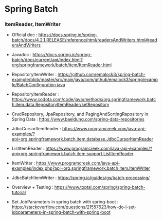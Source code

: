 # Spring Batch

### ItemReader, ItemWriter
- Official doc : https://docs.spring.io/spring-batch/docs/4.2.1.RELEASE/reference/html/readersAndWriters.html#readersAndWriters
- Javadoc : https://docs.spring.io/spring-batch/docs/current/api/index.html?org/springframework/batch/item/ItemReader.html
- RepositoryItemWriter : https://github.com/emalock3/spring-batch-example/blob/master/src/main/java/com/github/emalock3/spring/example/BatchConfiguration.java
- RepositoryItemReader : https://www.codota.com/code/java/methods/org.springframework.batch.item.data.RepositoryItemReader/setRepository
- CrudRepository, JpaRepository, and PagingAndSortingRepository in Spring Data : https://www.baeldung.com/spring-data-repositories
- JdbcCursorItemReader : https://www.programcreek.com/java-api-examples/?api=org.springframework.batch.item.database.JdbcCursorItemReader
- ListItemReader : https://www.programcreek.com/java-api-examples/?api=org.springframework.batch.item.support.ListItemReader
- ItemWriter : https://www.programcreek.com/java-api-examples/index.php?api=org.springframework.batch.item.ItemWriter
- JdbcBatchItemWriter : https://spring.io/guides/gs/batch-processing/

- Overview + Testing : https://www.toptal.com/spring/spring-batch-tutorial

- Set JobParameters in spring batch with spring-boot : https://stackoverflow.com/questions/21557623/how-do-i-set-jobparameters-in-spring-batch-with-spring-boot
